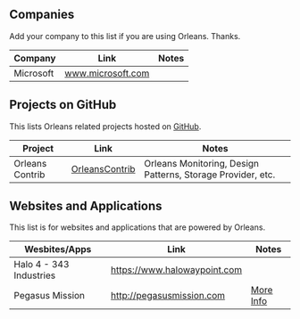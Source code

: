 ## Companies

Add your company to this list if you are using Orleans.  Thanks.

Company|Link|Notes
-------|----|-----
Microsoft|<a href="http://www.microsoft.com" target="_blank">www.microsoft.com</a>|



## Projects on GitHub

This lists Orleans related projects hosted on [GitHub](http://github.com).

Project|Link|Notes
-------|----|-----
Orleans Contrib|<a href="https://github.com/OrleansContrib" target="_blank">OrleansContrib</a>|Orleans Monitoring, Design Patterns, Storage Provider, etc.

## Websites and Applications

This list is for websites and applications that are powered by Orleans.

Wesbites/Apps|Link|Notes
-------------|----|-----
Halo 4 - 343 Industries|<a href="https://www.halowaypoint.com" target="_blank">https://www.halowaypoint.com</a>|
Pegasus Mission|<a href="http://pegasusmission.com," target="_blank">http://pegasusmission.com</a>|[More Info](https://github.com/dotnet/orleans/issues/99#issuecomment-74697629)|





